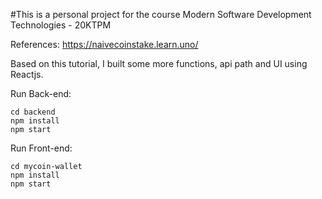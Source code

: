 #This is a personal project for the course Modern Software Development Technologies - 20KTPM

References: https://naivecoinstake.learn.uno/

Based on this tutorial, I built some more functions, api path and UI using Reactjs.

Run Back-end:

```
cd backend
npm install
npm start
```

Run Front-end:

```
cd mycoin-wallet
npm install
npm start
```



